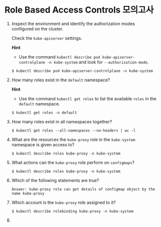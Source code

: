 # Role Based Access Controls 모의고사



1. Inspect the environment and identify the authorization modes configured on the cluster.

   Check the `kube-apiserver` settings.

   **Hint**

   -  Use the command `kubectl describe pod kube-apiserver-controlplane -n kube-system` and look for `--authorization-mode`.

   ```
   $ kubectl describe pod kube-apiserver-controlplane -n kube-system
   ```

2. How many roles exist in the `default` namespace?

   **Hint**

   - Use the command `kubectl get roles` to list the available `roles` in the `default` namespace.

   ```
   $ kubectl get roles -n default
   ```

   

3. How many roles exist in all namespaces together?

   ```
   $ kubectl get roles --all-namespaces --no-headers | wc -l
   ```

   

4. What are the resources the `kube-proxy` role in the `kube-system` namespace is given access to?

   ```
   $ kubectl describe roles kube-proxy -n kube-system
   ```

   

5. What actions can the `kube-proxy` role perform on `configmaps`?

   ```
   $ kubectl describe roles kube-proxy -n kube-system
   ```



6. Which of the following statements are true?

   `Answer: kube-proxy role can get details of configmap object by the name kube-proxy`

   

7. Which account is the `kube-proxy` role assigned to it?

   ```
   $ kubectl describe rolebinding kube-proxy -n kube-system
   ```



8. 
